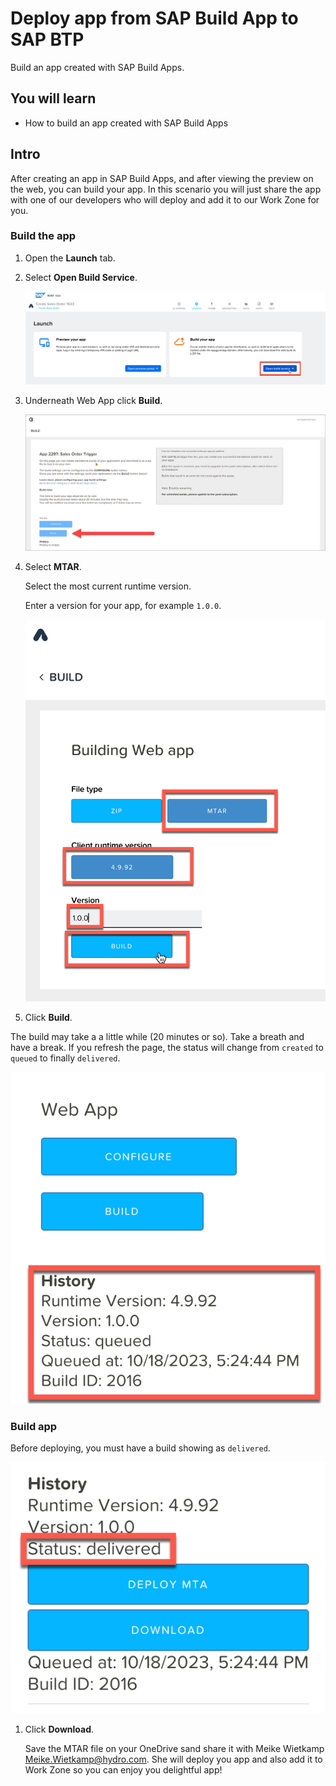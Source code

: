 # Deploy app from SAP Build App to SAP BTP
<!-- description --> Build an app created with SAP Build Apps.


## You will learn
- How to build an app created with SAP Build Apps


## Intro
After creating an app in SAP Build Apps, and after viewing the preview on the web, you can build your app. In this scenario you will just share the app with one of our developers who will deploy and add it to our Work Zone for you. 


### Build the app
1. Open the **Launch** tab.
   
2. Select **Open Build Service**.
   
    ![Build service](build1.png)


3. Underneath Web App click **Build**.

    ![Click Build](build1a.png)

4. Select **MTAR**.
   
    Select the most current runtime version.

    Enter a version for your app, for example `1.0.0`.

    ![Settings](build2.png)

5. Click **Build**.

The build may take a a little while (20 minutes or so). Take a breath and have a break.
If you refresh the page, the status will change from `created` to `queued` to finally `delivered`.

![Build status](build3.png)

### Build app
Before deploying, you must have a build showing as `delivered`.

![Delivered status](deploy1.png)

1. Click **Download**.

    Save the MTAR file on your OneDrive sand share it with Meike Wietkamp <Meike.Wietkamp@hydro.com>. She will deploy you app and also add it to Work Zone so you can enjoy you delightful app! 
